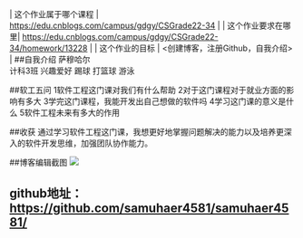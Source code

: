 | 这个作业属于哪个课程 | <https://edu.cnblogs.com/campus/gdgy/CSGrade22-34> |
| 这个作业要求在哪里| <https://edu.cnblogs.com/campus/gdgy/CSGrade22-34/homework/13228> |
| 这个作业的目标 | <创建博客，注册Github，自我介绍> |
##自我介绍
 萨穆哈尔  
计科3班
兴趣爱好  踢球 打篮球  游泳

##软工五问
1软件工程这门课对我们有什么帮助
2对于这门课程对于就业方面的影响有多大
3学完这门课程，我能开发出自己想做的软件吗
4学习这门课的意义是什么
5软件工程未来有多大的作用

##收获
通过学习软件工程这门课，我想更好地掌握问题解决的能力以及培养更深入的软件开发思维，加强团队协作能力。

##博客编辑截图
![](https://img2024.cnblogs.com/blog/3510295/202408/3510295-20240831213635266-237273112.png)


 ## github地址：https://github.com/samuhaer4581/samuhaer4581/
